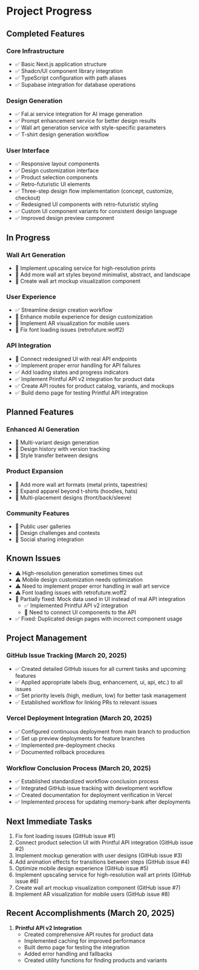 # Project Progress

## Completed Features

### Core Infrastructure
- ✅ Basic Next.js application structure
- ✅ Shadcn/UI component library integration
- ✅ TypeScript configuration with path aliases
- ✅ Supabase integration for database operations

### Design Generation
- ✅ Fal.ai service integration for AI image generation
- ✅ Prompt enhancement service for better design results
- ✅ Wall art generation service with style-specific parameters
- ✅ T-shirt design generation workflow

### User Interface
- ✅ Responsive layout components
- ✅ Design customization interface
- ✅ Product selection components
- ✅ Retro-futuristic UI elements
- ✅ Three-step design flow implementation (concept, customize, checkout)
- ✅ Redesigned UI components with retro-futuristic styling
- ✅ Custom UI component variants for consistent design language
- ✅ Improved design preview component

## In Progress

### Wall Art Generation
- 🔄 Implement upscaling service for high-resolution prints
- 🔄 Add more wall art styles beyond minimalist, abstract, and landscape
- 🔄 Create wall art mockup visualization component

### User Experience
- ✅ Streamline design creation workflow
- 🔄 Enhance mobile experience for design customization
- 🔄 Implement AR visualization for mobile users
- 🔄 Fix font loading issues (retrofuture.woff2)

### API Integration
- 🔄 Connect redesigned UI with real API endpoints
- ✅ Implement proper error handling for API failures
- ✅ Add loading states and progress indicators
- ✅ Implement Printful API v2 integration for product data
- ✅ Create API routes for product catalog, variants, and mockups
- ✅ Build demo page for testing Printful API integration

## Planned Features

### Enhanced AI Generation
- 📝 Multi-variant design generation
- 📝 Design history with version tracking
- 📝 Style transfer between designs

### Product Expansion
- 📝 Add more wall art formats (metal prints, tapestries)
- 📝 Expand apparel beyond t-shirts (hoodies, hats)
- 📝 Multi-placement designs (front/back/sleeve)

### Community Features
- 📝 Public user galleries
- 📝 Design challenges and contests
- 📝 Social sharing integration

## Known Issues
- ⚠️ High-resolution generation sometimes times out
- ⚠️ Mobile design customization needs optimization
- ⚠️ Need to implement proper error handling in wall art service
- ⚠️ Font loading issues with retrofuture.woff2
- 🔄 Partially fixed: Mock data used in UI instead of real API integration
  - ✅ Implemented Printful API v2 integration
  - 🔄 Need to connect UI components to the API
- ✅ Fixed: Duplicated design pages with incorrect component usage

## Project Management

### GitHub Issue Tracking (March 20, 2025)
- ✅ Created detailed GitHub issues for all current tasks and upcoming features
- ✅ Applied appropriate labels (bug, enhancement, ui, api, etc.) to all issues
- ✅ Set priority levels (high, medium, low) for better task management
- ✅ Established workflow for linking PRs to relevant issues

### Vercel Deployment Integration (March 20, 2025)
- ✅ Configured continuous deployment from main branch to production
- ✅ Set up preview deployments for feature branches
- ✅ Implemented pre-deployment checks
- ✅ Documented rollback procedures

### Workflow Conclusion Process (March 20, 2025)
- ✅ Established standardized workflow conclusion process
- ✅ Integrated GitHub issue tracking with development workflow
- ✅ Created documentation for deployment verification in Vercel
- ✅ Implemented process for updating memory-bank after deployments

## Next Immediate Tasks
1. Fix font loading issues (GitHub issue #1)
2. Connect product selection UI with Printful API integration (GitHub issue #2)
3. Implement mockup generation with user designs (GitHub issue #3)
4. Add animation effects for transitions between steps (GitHub issue #4)
5. Optimize mobile design experience (GitHub issue #5)
6. Implement upscaling service for high-resolution wall art prints (GitHub issue #6)
7. Create wall art mockup visualization component (GitHub issue #7)
8. Implement AR visualization for mobile users (GitHub issue #8)

## Recent Accomplishments (March 20, 2025)
1. **Printful API v2 Integration**
   - Created comprehensive API routes for product data
   - Implemented caching for improved performance
   - Built demo page for testing the integration
   - Added error handling and fallbacks
   - Created utility functions for finding products and variants
